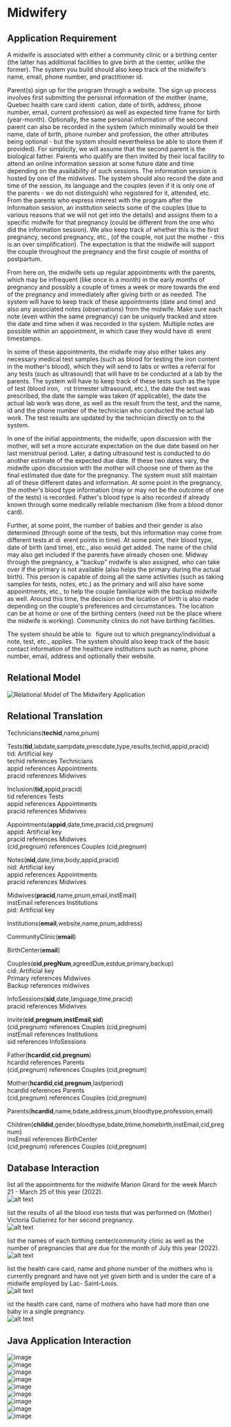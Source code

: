 # Midwifery
## Application Requirement
  A midwife is associated with either a community clinic or a birthing center (the latter has additional facilities to give birth at the center, unlike the former). The system you build should also keep track of the midwife's name, email, phone number, and practitioner id.
  
  
  Parent(s) sign up for the program through a website. The sign up process involves first submitting the personal information of the mother (name, Quebec health care card identi cation, date of birth, address, phone number, email, current profession) as well as expected time frame for birth (year-month). Optionally, the same personal information of the second parent can also be recorded in the system (which minimally would be their name, date of birth, phone number and profession, the other attributes being optional - but the system should nevertheless be able to store them if provided). For simplicity, we will assume that the second parent is the biological father. Parents who qualify are then invited by their local facility to attend an online information session at some future date and time depending on the availability of such sessions. The information session is hosted by one of the midwives. The system should also record the date and time of the session, its language and the couples (even if it is only one of the parents - we do not distinguish) who registered for it, attended, etc.
From the parents who express interest with the program after the information session, an institution selects some of the couples (due to various reasons that we will not get into the details) and assigns them to a specific midwife for that pregnancy (could be different from the one who did the information session). We also keep track of whether this is the first pregnancy, second pregnancy, etc., (of the couple, not just the mother - this is an over simplification).
The expectation is that the midwife will support the couple throughout the pregnancy and the first couple of months
of postpartum.


  From here on, the midwife sets up regular appointments with the parents, which may be infrequent (like once in a month) in the early months of pregnancy and possibly a couple of times a week or more towards the end of the pregnancy and immediately after giving birth or as needed. The system will have to keep track of these appointments (date and time) and also any associated notes (observations) from the midwife. Make sure each note (even within the same pregnancy) can be uniquely tracked and store the date and time when it was recorded in the system. Multiple notes are possible within an appointment, in which case they would have di erent timestamps.
  
  
  In some of these appointments, the midwife may also either takes any necessary medical test samples (such as blood for testing the iron content in the mother's blood), which they will send to labs or writes a referral for any tests (such as ultrasound) that will have to be conducted at a lab by the parents. The system will have to keep track of these tests such as the type of test (blood iron,  rst trimester ultrasound, etc.), the date the test was prescribed, the date the sample was taken (if applicable), the date the actual lab work was done, as well as the result from the test, and the name, id and the phone number of the technician who conducted the actual lab work. The test results are updated by the technician directly on to the system.
  
  
  In one of the initial appointments, the midwife, upon discussion with the mother, will set a more accurate expectation on the due date based on her last menstrual period. Later, a dating ultrasound test is conducted to do another estimate of the expected due date. If these two dates vary, the midwife upon discussion with the mother will choose one of them as the final estimated due date for the pregnancy. The system must still maintain all of these different dates and information.
At some point in the pregnancy, the mother's blood type information (may or may not be the outcome of one of the tests) is recorded. Father's blood type is also recorded if already known through some medically reliable mechanism (like from a blood donor card).


  Further, at some point, the number of babies and their gender is also determined (through some of the tests, but this information may come from different tests at di erent points in time). At some point, their blood type, date of birth (and time), etc., also would get added. The name of the child may also get included if the parents have already chosen one.
Midway through the pregnancy, a "backup" midwife is also assigned, who can take over if the primary is not available (also helps the primary during the actual birth). This person is capable of doing all the same activities (such as taking samples for tests, notes, etc.) as the primary and will also have some appointments, etc., to help the couple familiarize with the backup midwife as well. Around this time, the decision on the location of birth is also made depending on the couple's preferences and circumstances. The location can be at home or one of the birthing centers (need not be the place where the midwife is working). Community clinics do not have birthing facilities.


  The system should be able to  figure out to which pregnancy/individual a note, test, etc., applies.
The system should also keep track of the basic contact information of the healthcare institutions such as name, phone number, email, address and optionally their website.

## Relational Model
<picture>
  <source media="(prefers-color-scheme: dark)" srcset="/project_er.jpg">
  <source media="(prefers-color-scheme: light)" srcset="https://user-images.githubusercontent.com/25423296/163456779-a8556205-d0a5-45e2-ac17-42d089e3c3f8.png">
  <img alt="Relational Model of The Midwifery Application" src="/project_er.jpg">
</picture>

## Relational Translation
Technicians(**techid**,name,pnum)

Tests(**tid**,labdate,sampdate,prescdate,type,results,techid,appid,pracid)
<br/> tid: Artificial key
<br/> techid references Technicians
<br/> appid references Appointments
<br/> pracid references Midwives

Inclusion(**tid**,appid,pracid)
<br/> tid references Tests
<br/> appid references Appointments
<br/> pracid references Midwives

Appointments(**appid**,date,time,pracid,cid,pregnum)
<br/> appid: Artificial key
<br/> pracid references Midwives
<br/> (cid,pregnum) references Couples (cid,pregnum)

Notes(**nid**,date,time,body,appid,pracid)
<br/> nid: Artificial key
<br/> appid references Appointments
<br/> pracid references Midwives

Midwives(**pracid**,name,pnum,email,instEmail)
<br/> instEmail references Institutions
<br/> pid: Artificial key

Institutions(**email**,website,name,pnum,address)

CommunityClinic(**email**)

BirthCenter(**email**)

Couples(**cid**,**pregNum**,agreedDue,estdue,primary,backup)
<br/> cid: Artificial key
<br/> Primary references Midwives
<br/> Backup references midwives

InfoSessions(**sid**,date,language,time,pracid)
<br/> pracid references Midwives

Invite(**cid**,**pregnum**,**instEmail**,**sid**)
<br/> (cid,pregnum) references Couples (cid,pregnum)
<br/> instEmail references Institutions
<br/> sid references InfoSessions

Father(**hcardid**,**cid**,**pregnum**)
<br/> hcardid references Parents
<br/> (cid,pregnum) references Couples (cid,pregnum)

Mother(**hcardid**,**cid**,**pregnum**,lastperiod)
<br/> hcardid references Parents
<br/> (cid,pregnum) references Couples (cid,pregnum)

Parents(**hcardid**,name,bdate,address,pnum,bloodtype,profession,email)

Children(**childid**,gender,bloodtype,bdate,btime,homebirth,instEmail,cid,pregnum)
<br/> insEmail references BirthCenter
<br/> (cid,pregnum) references Couples (cid,pregnum)

## Database Interaction
list all the appointments for the midwife Marion Girard for the week March 21 - March 25 of this year (2022). <br/>
![alt text](https://github.com/Narimanzk/Midwifery/blob/main/Interaction1.png) <br/>

list the results of all the blood iron tests that was performed on (Mother)
Victoria Gutierrez for her second pregnancy. <br/>
![alt text](https://github.com/Narimanzk/Midwifery/blob/main/Interaction2.png) <br/>

list the names of each birthing center/community clinic as well as the number
of pregnancies that are due for the month of July this year (2022). <br/>
![alt text](https://github.com/Narimanzk/Midwifery/blob/main/Interaction3.png) <br/>

list the health care card, name and phone number of the mothers who is
currently pregnant and have not yet given birth and is under the care of a midwife employed by Lac-
Saint-Louis. <br/>
![alt text](https://github.com/Narimanzk/Midwifery/blob/main/Interaction4.png) <br/>

ist the health care card, name of mothers who have had more than one baby
in a single pregnancy. <br/>
![alt text](https://github.com/Narimanzk/Midwifery/blob/main/Interaction5.png) <br/>

## Java Application Interaction
![image](https://user-images.githubusercontent.com/45717658/190016439-20494b10-9355-4b73-9a25-8c3e00ca45a0.png)  <br/>
![image](https://user-images.githubusercontent.com/45717658/190016522-56ed9c5c-60d9-4085-ac0e-ac01ba18be47.png) <br/>
![image](https://user-images.githubusercontent.com/45717658/190016534-057044b4-40ea-44eb-bd37-37c487070b56.png) <br/>
![image](https://user-images.githubusercontent.com/45717658/190016557-e7481a0c-bd1f-4541-97bf-23c5b1a91c12.png) <br/>
![image](https://user-images.githubusercontent.com/45717658/190016574-3e17cc2c-9579-450e-8230-e421cd985ae0.png) <br/>
![image](https://user-images.githubusercontent.com/45717658/190016602-09605edd-b213-4b05-91bd-cc4a13d656be.png) <br/>
![image](https://user-images.githubusercontent.com/45717658/190016625-cf508a81-754f-494b-a89c-98e78aad7282.png) <br/>
![image](https://user-images.githubusercontent.com/45717658/190016646-9cd7f55f-3e26-496d-9227-a153e5758df9.png) <br/>
![image](https://user-images.githubusercontent.com/45717658/190016663-18d37cc1-bb73-4ec7-970f-ab52f03cac67.png) <br/>


